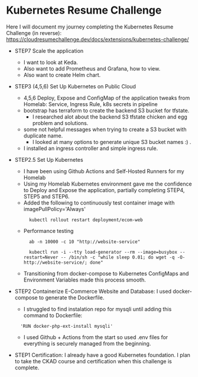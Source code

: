 # Kubernetes Resume Challenge

Here I will document my journey completing the Kubernetes Resume Challenge (in reverse):
https://cloudresumechallenge.dev/docs/extensions/kubernetes-challenge/

- STEP7 Scale the application
  - I want to look at Keda.
  - Also want to add Prometheus and Grafana, how to view.
  - Also want to create Helm chart.

- STEP3 (4,5,6) Set Up Kubernetes on Public Cloud
  - 4,5,6 Deploy, Expose and ConfigMap of the application tweaks from Homelab: Service, Ingress Rule, k8s secrets in pipeline
  - bootstrap has terraform to create the backend S3 bucket for tfstate.
    - I researched alot about the backend S3 tfstate chicken and egg problem and solutions.
  - some not helpful messages when trying to create a S3 bucket with duplicate name.
    - I looked at many options to generate unique S3 bucket names :) .
  - I installed an ingress controller and simple ingress rule.

- STEP2.5 Set Up Kubernetes
  - I have been using Github Actions and Self-Hosted Runners for my Homelab
  - Using my Homelab Kubernetes environment gave me the confidence to Deploy and Expose the application, partially completing STEP4, STEP5 and STEP6.
  - Added the following to continuously test container image with imagePullPolicy='Always'
    ```
      kubectl rollout restart deployment/ecom-web
    ```
  - Performance testing
    ```
      ab -n 10000 -c 10 "http://website-service"
      
      kubectl run -i --tty load-generator --rm --image=busybox --restart=Never -- /bin/sh -c "while sleep 0.01; do wget -q -O- http://website-service/; done"
    ```
  - Transitioning from docker-compose to Kubernetes ConfigMaps and Environment Variables made this process smooth.

- STEP2 Containerize E-Commerce Website and Database: I used docker-compose to generate the Dockerfile.
  - I struggled to find instalation repo for mysqli until adding this command to Dockerfile:
  ```
    'RUN docker-php-ext-install mysqli'
  ```
  - I used Github + Actions from the start so used .env files for everything is securely managed from the beginning.

- STEP1 Certification: I already have a good Kubernetes foundation.  I plan to take the CKAD course and certification when this challenge is complete.
